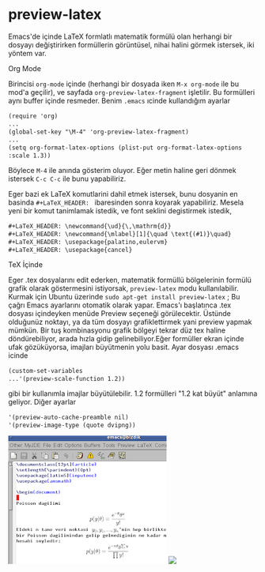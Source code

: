 # preview-latex

Emacs'de içinde LaTeX formlatlı matematik formülü olan herhangi bir
dosyayı değiştirirken formüllerin görüntüsel, nihai halini görmek
istersek, iki yöntem var.

Org Mode

Birincisi `org-mode` içinde (herhangi bir dosyada iken `M-x org-mode`
ile bu mod'a geçilir), ve sayfada `org-preview-latex-fragment`
işletilir. Bu formülleri aynı buffer içinde resmeder. Benim `.emacs`
ıcinde kullandığım ayarlar

```
(require 'org)
...
(global-set-key "\M-4" 'org-preview-latex-fragment)
...
(setq org-format-latex-options (plist-put org-format-latex-options :scale 1.3))
```

Böylece `M-4` ile anında gösterim oluyor. Eğer metin haline geri
dönmek istersek `C-c C-c` ile bunu yapabiliriz.

Eger bazi ek LaTeX komutlarini dahil etmek istersek, bunu dosyanin en
basinda `#+LaTeX_HEADER: ` ibaresinden sonra koyarak
yapabiliriz. Mesela yeni bir komut tanimlamak istedik, ve font seklini
degistirmek istedik,

```
#+LaTeX_HEADER: \newcommand{\ud}{\,\mathrm{d}}
#+LaTeX_HEADER: \newcommand{\mlabel}[1]{\quad \text{(#1)}\quad}
#+LaTeX_HEADER: \usepackage{palatino,eulervm}
#+LaTeX_HEADER: \usepackage{cancel}
```

TeX İçinde

Eger .tex dosyalarını edit ederken, matematik formüllü bölgelerinin
formülü grafik olarak göstermesini istiyorsak, `preview-latex` modu
kullanılabilir. Kurmak için Ubuntu üzerinde `sudo apt-get install
preview-latex` ; Bu çağrı Emacs ayarlarını otomatik olarak
yapar. Emacs'ı başlatınca .tex dosyası içindeyken menüde Preview
seçeneği görülecektir. Üstünde olduğunüz noktayı, ya da tüm dosyayı
grafiklettirmek yani preview yapmak mümkün. Bir tuş kombinasyonu
grafik bölgeyi tekrar düz tex haline döndürebiliyor, arada hızla gidip
gelinebiliyor.Eğer formüller ekran içinde ufak gözüküyorsa, imajları
büyütmenin yolu basit. Ayar dosyası .emacs icinde

```
(custom-set-variables
...'(preview-scale-function 1.2))
```

gibi bir kullanımla imajlar büyütülebilir. 1.2 formülleri "1.2 kat
büyüt" anlamına geliyor. Diğer ayarlar

```
'(preview-auto-cache-preamble nil)
'(preview-image-type (quote dvipng))
```

![](preview-latex.png)
![](http://1.bp.blogspot.com/_jmxNhrLj_qQ/TNnIuSc0NLI/AAAAAAAAArI/9tN0_alKi2U/s320/preview-latex.png)


